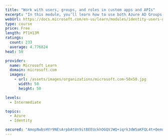 ```yaml
---
title: "Work with users, groups, and roles in custom apps and APIs"
excerpt: "In this module, you’ll learn how to use both Azure AD Groups and Application Roles to provide fine grained access control to an application."
webUrl: https://docs.microsoft.com/en-us/learn/modules/identity-users-groups-approles/
type: course
price: Free
length: PT1H13M
ratings:
  count: 233
  average: 4.776824
heat: 50

provider:
  name: Microsoft Learn
  domain: microsoft.com
  images:
    - url: /assets/images/organizations/microsoft.com-50x50.jpg
      width: 50
      height: 50

levels:
  - Intermediate

topics:
  - Azure
  - Identity

secured: "AmopNwbsHVr9NEsArpbAtUn9itBEEUckhOGQVJWQ+iqrk3dWSaKFQL4t+OemuHx7BR6H6Xj0gR4Seyy2B6+bWC/YSUg64S+uHb6uLUmj5Pg8PsPVHhxx8Wd918uK7fVNAVrkw73Bq652tPSgLCETJjfYKOoQFhSqrXD091prHCycwONm+D9Ksj/LH9NQkz782htQP1mSkjrCMoZofD0f7qvPbMlN4JC2FMIlXeOkI+KWWfVdDkmCCUDE3uvTc8Empw+AUeUumhdNF84H/rsFwml917tlb3EgdSJ6YIrAP3BxxqdxLzB+hTDApKC+4gI7iQ/dQNfHttJ1FuNhWjHExSbibSNqY91MEhyfIUsEDzg2bx9oY1itirVp7+IssE+kexBLGL5AmfosjKVWpipakmSzr0nOUf28elqhbVkQ2SE=;U2WG5c5/I2/HGSGjpW0jcQ=="
---
```


